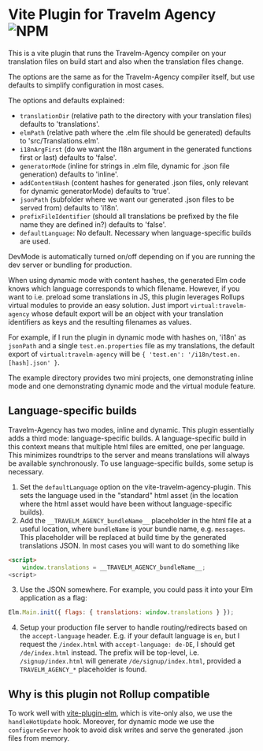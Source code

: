 # Vite Plugin for Travelm Agency ![NPM](https://img.shields.io/npm/v/vite-plugin-travelm-agency)

This is a vite plugin that runs the Travelm-Agency compiler on your translation files
on build start and also when the translation files change.

The options are the same as for the Travelm-Agency compiler itself, but use defaults to simplify configuration in most cases.

The options and defaults explained:

- `translationDir` (relative path to the directory with your translation files) defaults to 'translations'.
- `elmPath` (relative path where the .elm file should be generated) defaults to 'src/Translations.elm'.
- `i18nArgFirst` (do we want the I18n argument in the generated functions first or last) defaults to 'false'.
- `generatorMode` (inline for strings in .elm file, dynamic for .json file generation) defaults to 'inline'.
- `addContentHash` (content hashes for generated .json files, only relevant for dynamic generatorMode) defaults to 'true'.
- `jsonPath` (subfolder where we want our generated .json files to be served from) defaults to 'i18n'.
- `prefixFileIdentifier` (should all translations be prefixed by the file name they are defined in?) defaults to 'false'.
- `defaultLanguage`: No default. Necessary when language-specific builds are used.

DevMode is automatically turned on/off depending on if you are running the dev server
or bundling for production.

When using dynamic mode with content hashes, the generated Elm code knows which language corresponds to which filename.
However, if you want to i.e. preload some translations in JS, this plugin leverages Rollups virtual modules to provide an easy solution.
Just import `virtual:travelm-agency` whose default export will be an object with your translation identifiers as keys and the
resulting filenames as values.

For example, if I run the plugin in dynamic mode with hashes on, 'i18n' as `jsonPath` and a single `test.en.properties` file
as my translations, the default export of `virtual:travelm-agency` will be
`{ 'test.en': '/i18n/test.en.[hash].json' }`.

The example directory provides two mini projects, one demonstrating inline mode and one demonstrating dynamic mode and the
virtual module feature.

## Language-specific builds

Travelm-Agency has two modes, inline and dynamic. This plugin essentially adds a third mode: language-specific builds.
A language-specific build in this context means that multiple html files are emitted, one per language.
This minimizes roundtrips to the server and means translations will always be available synchronously.
To use language-specific builds, some setup is necessary.

1. Set the `defaultLanguage` option on the vite-travelm-agency-plugin. This sets the language used in the "standard" html asset (in the location where the html asset would have been without language-specific builds).
2. Add the `__TRAVELM_AGENCY_bundleName__` placeholder in the html file at a useful location, where `bundleName` is your bundle name, e.g. `messages`. This placeholder will be replaced at build time by the generated translations JSON. In most cases you will want to do something like

```html
<script>
    window.translations = __TRAVELM_AGENCY_bundleName__;
<script>
```

3. Use the JSON somewhere. For example, you could pass it into your Elm application as a flag:

```js
Elm.Main.init({ flags: { translations: window.translations } });
```

4. Setup your production file server to handle routing/redirects based on the `accept-language` header. E.g. if your default language is `en`, but I request the `/index.html` with `accept-language: de-DE`, I should get `/de/index.html` instead. The prefix will be top-level, i.e. `/signup/index.html` will generate `/de/signup/index.html`, provided a `TRAVELM_AGENCY_*` placeholder is found.

## Why is this plugin not Rollup compatible

To work well with [vite-plugin-elm](https://github.com/hmsk/vite-plugin-elm), which is vite-only also,
we use the `handleHotUpdate` hook. Moreover, for dynamic mode we use the `configureServer` hook to
avoid disk writes and serve the generated .json files from memory.
